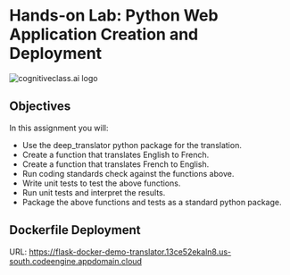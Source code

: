 # Hands-on Lab: Python Web Application Creation and Deployment
![cognitiveclass.ai logo](https://cf-courses-data.s3.us.cloud-object-storage.appdomain.cloud/IBMDeveloperSkillsNetwork-PY0222EN-SkillsNetwork/images/IDSN-logo.png)

## Objectives
In this assignment you will:

* Use the deep_translator python package for the translation.
* Create a function that translates English to French.
* Create a function that translates French to English.
* Run coding standards check against the functions above.
* Write unit tests to test the above functions.
* Run unit tests and interpret the results.
* Package the above functions and tests as a standard python package.

## Dockerfile Deployment
URL: https://flask-docker-demo-translator.13ce52ekaln8.us-south.codeengine.appdomain.cloud
